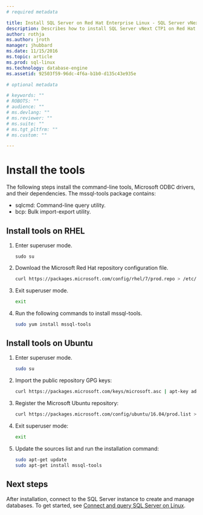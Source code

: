 ```yaml
---
# required metadata

title: Install SQL Server on Red Hat Enterprise Linux - SQL Server vNext CTP1 | Microsoft Docs
description: Describes how to install SQL Server vNext CTP1 on Red Hat Enterprise Linux 7.2.
author: rothja 
ms.author: jroth 
manager: jhubbard
ms.date: 11/15/2016
ms.topic: article
ms.prod: sql-linux
ms.technology: database-engine
ms.assetid: 92503f59-96dc-4f6a-b1b0-d135c43e935e

# optional metadata

# keywords: ""
# ROBOTS: ""
# audience: ""
# ms.devlang: ""
# ms.reviewer: ""
# ms.suite: ""
# ms.tgt_pltfrm: ""
# ms.custom: ""

---
```

# Install the tools

The following steps install the command-line tools, Microsoft ODBC drivers, and their dependencies. The mssql-tools package contains:

* sqlcmd: Command-line query utility.
* bcp: Bulk import-export utility.

## Install tools on RHEL

1. Enter superuser mode.

    ```
    sudo su
    ```
1. Download the Microsoft Red Hat repository configuration file.

    ```bash
    curl https://packages.microsoft.com/config/rhel/7/prod.repo > /etc/yum.repos.d/msprod.repo
    ```

1. Exit superuser mode.

    ```bash
    exit
    ```

1. Run the following commands to install mssql-tools.

    ```bash
    sudo yum install mssql-tools
    ```


## Install tools on Ubuntu

1. Enter superuser mode.

    ```bash
    sudo su
    ```

1. Import the public repository GPG keys:

    ```bash
    curl https://packages.microsoft.com/keys/microsoft.asc | apt-key add -
    ```

1. Register the Microsoft Ubuntu repository:

    ```bash
    curl https://packages.microsoft.com/config/ubuntu/16.04/prod.list > /etc/apt/sources.list.d/msprod.list
    ```

1. Exit superuser mode:

    ```bash
    exit
    ```

1. Update the sources list and run the installation command:

    ```bash
    sudo apt-get update 
    sudo apt-get install mssql-tools
    ```


## Next steps

After installation, connect to the SQL Server instance to create and manage databases. To get started, see [Connect and query SQL Server on Linux](sql-server-linux-connect-and-query.md).

